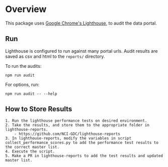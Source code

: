 # Overview

This package uses [Google Chrome's Lighthouse](https://github.com/GoogleChrome/lighthouse), to audit the data portal.

## Run

Lighthouse is configured to run against many portal urls. Audit results are saved as csv and html to the `reports/` directory.

To run the audits:

```
npm run audit
```

For options, run:

```
npm run audit -- --help
```

## How to Store Results

```
1. Run the lighthouse performance tests on desired environment.
2. Take the results, and store them to the appropriate folder in lighthouse-reports.
    - https://github.com/NCI-GDC/lighthouse-reports
3. In lighthouse-reports, modify the variables in script collect_performance_scores.py to add the performance test results to the correct master list.
4. Execute the script.
5. Make a PR in lighthouse-reports to add the test results and updated master list.
```
